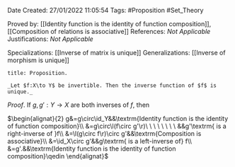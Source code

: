 <div class="topSpace"></div>

Date Created: 27/01/2022 11:05:54
Tags: #Proposition #Set_Theory

Proved by: [[Identity function is the identity of function composition]], [[Composition of relations is associative]]
References: _Not Applicable_
Justifications: _Not Applicable_

Specializations: [[Inverse of matrix is unique]]
Generalizations: [[Inverse of morphism is unique]]

``` ad-Proposition
title: Proposition.

_Let $f:X\to Y$ be invertible. Then the inverse function of $f$ is unique._

```

_Proof_. If $g,g':Y\to X$ are both inverses of $f$, then

$\begin{alignat}{2}
    g&=g\circ\id_Y&&\textrm{Identity function is the identity of function composition}\\
    &=g\circ\l(f\circ g'\r)\ \ \ \ \ \ \ \ &&g'\textrm{ is a right-inverse of }f\\
    &=\l(g\circ f\r)\circ g'&&\textrm{Composition is associative}\\
    &=\id_X\circ g'&&g\textrm{ is a left-inverse of} f\\
    &=g'.&&\textrm{Identity function is the identity of function composition}\qedin
\end{alignat}$
